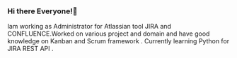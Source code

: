 ### Hi there Everyone!👋

Iam working as Administrator for Atlassian tool JIRA and CONFLUENCE.Worked on various project and domain and have good knowledge on Kanban and Scrum framework .
Currently learning Python for JIRA REST API .


<!--
**singhshruti1214/singhshruti1214** is a ✨ _special_ ✨ repository because its `README.md` (this file) appears on your GitHub profile.

Here are some ideas to get you started:

- 🔭 I’m currently working on Atlassian Tool JIra and Confluence 
- 🌱 I’m currently learning Python ,Git and Github
- 👯 I’m looking to collaborate on open sources
- 🤔 I’m looking for help with ...
- 💬 Ask me about ...
- 📫 How to reach me: ...
- 😄 Pronouns: ...
- ⚡ Fun fact: ...
-->
